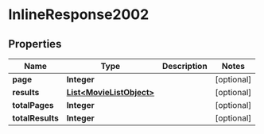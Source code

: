 
# InlineResponse2002

## Properties
Name | Type | Description | Notes
------------ | ------------- | ------------- | -------------
**page** | **Integer** |  |  [optional]
**results** | [**List&lt;MovieListObject&gt;**](MovieListObject.md) |  |  [optional]
**totalPages** | **Integer** |  |  [optional]
**totalResults** | **Integer** |  |  [optional]



